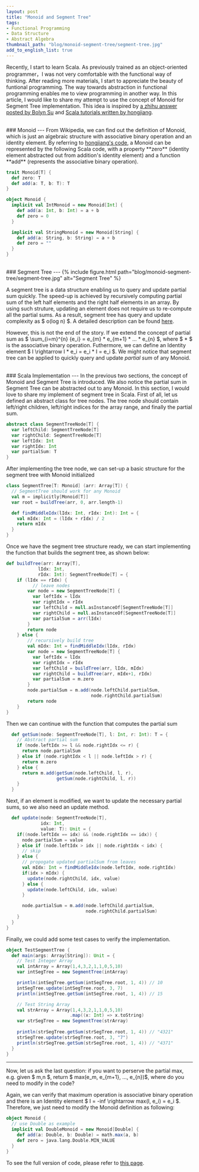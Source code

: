 ```yaml
---
layout: post
title: "Monoid and Segment Tree"
tags:
- Functional Programming
- Data Structure
- Abstract Algebra
thumbnail_path: "blog/monoid-segment-tree/segment-tree.jpg"
add_to_english_list: true
---
```


Recently, I start to learn Scala. As previously trained as an object-oriented programmer，I was not very comfortable with the functional way of thinking. After reading more materials, I start to appreciate the beauty of funtional programming. The way towards abstraction in functional programming enables me to view programming in another way. In this article, I would like to share my attempt to use the concept of Monoid for Segment Tree implementation. This idea is inspired by <a href="https://www.zhihu.com/question/54746883/answer/152084219" target="_blank">a zhihu answer posted by Bolyn Su</a> and <a href="http://hongjiang.info/scala/" target="_blank">Scala tutorials written by hongjiang</a>.

<br />
### Monoid
---
From Wikipedia, we can find out the definition of Monoid, which is just an algebraic structure with associative binary operation and an identity element. By referring to <a href="http://hongjiang.info/semigroup-and-monoid/" target="_blank">hongjiang's code</a>, a Monoid can be represented by the following Scala code, with a property **zero** (identity element abstracted out from addition's identity element) and a function **add** (represents the associative binary operation).

```scala
trait Monoid[T] {
  def zero: T
  def add(a: T, b: T): T
}

object Monoid {
  implicit val IntMonoid = new Monoid[Int] {
    def add(a: Int, b: Int) = a + b
    def zero = 0
  }

  implicit val StringMonoid = new Monoid[String] {
    def add(a: String, b: String) = a + b
    def zero = ""
  }
}
```

<br />
### Segment Tree
---
{% include figure.html path="blog/monoid-segment-tree/segment-tree.jpg" alt="Segment Tree" %}

A segment tree is a data structure enabling us to query and update partial sum quickly. The speed-up is achieved by recursively computing partial sum of the left half elements and the right half elements in an array. By using such struture, updating an element does not require us to re-compute all the partial sums. As a result, segment tree has query and update complexity as $ o(log n) $. A detailed description can be found <a href="https://www.geeksforgeeks.org/segment-tree-set-1-sum-of-given-range/" target="_blank">here</a>.  

However, this is not the end of the story. If we extend the concept of partial sum as $ \sum_{i=m}^{n} {e_i} = e_{m} * e_{m+1} * ... * e_{n} $, where $ * $ is the associative binary operation. Futhermore, we can define an Identity element $ I \rightarrow I * e_i = e_i * I = e_i $. We might notice that segment tree can be applied to quickly query and update *partial sum* of any Monoid.

<br />
### Scala Implementation
---
In the previous two sections, the concept of Monoid and Segment Tree is introduced. We also notice the partial sum in Segment Tree can be abstracted out to any Monoid. In this section, I would love to share my implement of segment tree in Scala. First of all, let us defined an abstract class for tree nodes. The tree node should contain left/right children, left/right indices for the array range, and finally the partial sum.

```scala
abstract class SegmentTreeNode[T] {
  var leftChild: SegmentTreeNode[T]
  var rightChild: SegmentTreeNode[T]
  var leftIdx: Int
  var rightIdx: Int
  var partialSum: T
}
```

After implementing the tree node, we can set-up a basic structure for the segment tree with Monoid initialized
```scala
class SegmentTree[T: Monoid] (arr: Array[T]) {
  // SegmentTree should work for any Monoid
  val m = implicitly[Monoid[T]]
  var root = buildTree(arr, 0, arr.length-1)

  def findMiddleIdx(lIdx: Int, rIdx: Int): Int = {
    val mIdx: Int = (lIdx + rIdx) / 2
    return mIdx
  }
}
```

Once we have the segment tree structure ready, we can start implementing the function that builds the segment tree, as shown below:
```scala
def buildTree(arr: Array[T],
            lIdx: Int,
            rIdx: Int): SegmentTreeNode[T] = {
    if (lIdx == rIdx) {
          // leave nodes
        var node = new SegmentTreeNode[T] {
          var leftIdx = lIdx
          var rightIdx = rIdx
          var leftChild = null.asInstanceOf[SegmentTreeNode[T]]
          var rightChild = null.asInstanceOf[SegmentTreeNode[T]]
          var partialSum = arr(lIdx)
        }
        return node
    } else {
        // recursively build tree
        val mIdx: Int = findMiddleIdx(lIdx, rIdx)
        var node = new SegmentTreeNode[T] {
          var leftIdx = lIdx
          var rightIdx = rIdx
          var leftChild = buildTree(arr, lIdx, mIdx)
          var rightChild = buildTree(arr, mIdx+1, rIdx)
          var partialSum = m.zero
        }
        node.partialSum = m.add(node.leftChild.partialSum,
                                node.rightChild.partialSum)
        return node
    }
}
```

Then we can continue with the function that computes the partial sum
```scala
  def getSum(node: SegmentTreeNode[T], l: Int, r: Int): T = {
    // Abstract partial sum
    if (node.leftIdx >= l && node.rightIdx <= r) {
      return node.partialSum
    } else if (node.rightIdx < l || node.leftIdx > r) {
      return m.zero
    } else {
      return m.add(getSum(node.leftChild, l, r),
                   getSum(node.rightChild, l, r))
    }
  }
```

Next, if an element is modified, we want to update the necessary partial sums, so we also need an update method.
```scala
  def update(node: SegmentTreeNode[T],
             idx: Int,
             value: T): Unit = {
    if((node.leftIdx == idx) && (node.rightIdx == idx)) {
      node.partialSum = value
    } else if (node.leftIdx > idx || node.rightIdx < idx) {
      // skip
    } else {
      // propogate updated partialSum from leaves
      val mIdx: Int = findMiddleIdx(node.leftIdx, node.rightIdx)
      if(idx > mIdx) {
        update(node.rightChild, idx, value)
      } else {
        update(node.leftChild, idx, value)
      }

      node.partialSum = m.add(node.leftChild.partialSum,
                              node.rightChild.partialSum)
    }
  }
}
```

Finally, we could add some test cases to verify the implementation.
```scala
object TestSegmentTree {
  def main(args: Array[String]): Unit = {
    // Test Integer Array
    val intArray = Array(1,4,3,2,1,1,0,5,10)
    var intSegTree = new SegmentTree(intArray)

    println(intSegTree.getSum(intSegTree.root, 1, 4)) // 10
    intSegTree.update(intSegTree.root, 3, 7)
    println(intSegTree.getSum(intSegTree.root, 1, 4)) // 15

    // Test String Array
    val strArray = Array(1,4,3,2,1,1,0,5,10)
                        .map((x: Int) => x.toString)
    var strSegTree = new SegmentTree(strArray)
    
    println(strSegTree.getSum(strSegTree.root, 1, 4)) // "4321"
    strSegTree.update(strSegTree.root, 3, "7")
    println(strSegTree.getSum(strSegTree.root, 1, 4)) // "4371"
  }
}
```

---
Now, let us ask the last question: if you want to perserve the partial max, e.g. given $ m,n $, return $ max(e_m, e_{m+1}, ..., e_{n})$, where do you need to modify in the code? 

Again, we can verify that maximum operation is associative binary operation and there is an Identity element $ I = -inf \rightarrow max(I, e_i) = e_i $. Therefore, we just need to modify the Monoid definition as following:

```scala
object Monoid {
  // use Double as example
  implicit val DoubleMonoid = new Monoid[Double] {
    def add(a: Double, b: Double) = math.max(a, b)
    def zero = java.lang.Double.MIN_VALUE
  }
}
```

To see the full version of code, please refer to <a href="https://github.com/randxie/machine-learning-practice/blob/master/data_structure/FunctionalSegmentTree.scala" target="_blank">this page</a>.

